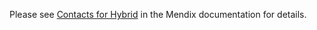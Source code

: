 Please see [Contacts for Hybrid](https://docs.mendix.com/appstore/widgets/contacts-for-hybrid) in the Mendix documentation for details.
